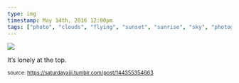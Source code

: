 ```yaml
---
type: img
timestamp: May 14th, 2016 12:00pm
tags: ["photo", "clouds", "flying", "sunset", "sunrise", "sky", "photography"]
---
```

<img src="https://saturdayxiii.github.io/media/media/144355354663.jpg"/>
                                                                                          
It’s lonely at the top.
 
                                    
                
                
                
                
                                
<small>source: https://saturdayxiii.tumblr.com/post/144355354663</small>